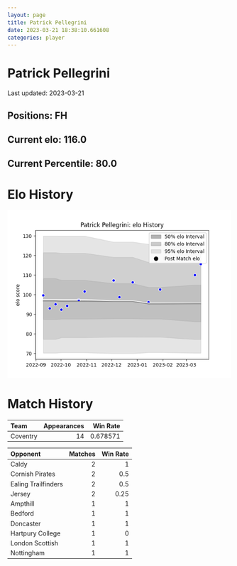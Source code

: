 ```yaml
---  
layout: page  
title: Patrick Pellegrini  
date: 2023-03-21 18:38:10.661608  
categories: player  
---
```

# Patrick Pellegrini


Last updated: 2023-03-21
## Positions: FH

## Current elo: 116.0

## Current Percentile: 80.0

# Elo History


![elo history](history_PatrickPellegrini.png)
# Match History


| Team     |   Appearances |   Win Rate |
|:---------|--------------:|-----------:|
| Coventry |            14 |   0.678571 |

| Opponent            |   Matches |   Win Rate |
|:--------------------|----------:|-----------:|
| Caldy               |         2 |       1    |
| Cornish Pirates     |         2 |       0.5  |
| Ealing Trailfinders |         2 |       0.5  |
| Jersey              |         2 |       0.25 |
| Ampthill            |         1 |       1    |
| Bedford             |         1 |       1    |
| Doncaster           |         1 |       1    |
| Hartpury College    |         1 |       0    |
| London Scottish     |         1 |       1    |
| Nottingham          |         1 |       1    |